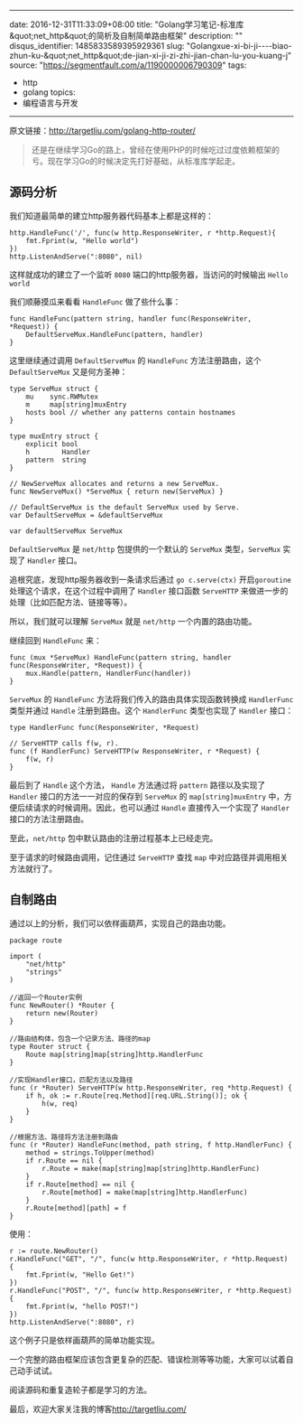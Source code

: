 
---
date: 2016-12-31T11:33:09+08:00
title: "Golang学习笔记-标准库&amp;quot;net_http&amp;quot;的简析及自制简单路由框架"
description: ""
disqus_identifier: 1485833589395929361
slug: "Golangxue-xi-bi-ji----biao-zhun-ku-&amp;quot;net_http&amp;quot;de-jian-xi-ji-zi-zhi-jian-chan-lu-you-kuang-j"
source: "https://segmentfault.com/a/1190000006790309"
tags: 
- http 
- golang 
topics:
- 编程语言与开发
---

原文链接：<http://targetliu.com/golang-http-router/>

> 还是在继续学习Go的路上，曾经在使用PHP的时候吃过过度依赖框架的亏。现在学习Go的时候决定先打好基础，从标准库学起走。

源码分析
--------

我们知道最简单的建立http服务器代码基本上都是这样的：

    http.HandleFunc('/', func(w http.ResponseWriter, r *http.Request){
        fmt.Fprint(w, "Hello world")
    })
    http.ListenAndServe(":8080", nil)

这样就成功的建立了一个监听 `8080` 端口的http服务器，当访问的时候输出
`Hello world`

我们顺藤摸瓜来看看 `HandleFunc` 做了些什么事：

    func HandleFunc(pattern string, handler func(ResponseWriter, *Request)) {
        DefaultServeMux.HandleFunc(pattern, handler)
    }

这里继续通过调用 `DefaultServeMux` 的 `HandleFunc` 方法注册路由，这个
`DefaultServeMux` 又是何方圣神：

    type ServeMux struct {
        mu    sync.RWMutex
        m     map[string]muxEntry
        hosts bool // whether any patterns contain hostnames
    }

    type muxEntry struct {
        explicit bool
        h        Handler
        pattern  string
    }

    // NewServeMux allocates and returns a new ServeMux.
    func NewServeMux() *ServeMux { return new(ServeMux) }

    // DefaultServeMux is the default ServeMux used by Serve.
    var DefaultServeMux = &defaultServeMux

    var defaultServeMux ServeMux

`DefaultServeMux` 是 `net/http` 包提供的一个默认的 `ServeMux`
类型，`ServeMux` 实现了 `Handler` 接口。

追根究底，发现http服务器收到一条请求后通过 `go c.serve(ctx)`
开启`goroutine` 处理这个请求，在这个过程中调用了 `Handler` 接口函数
`ServeHTTP` 来做进一步的处理（比如匹配方法、链接等等）。

所以，我们就可以理解 `ServeMux` 就是 `net/http` 一个内置的路由功能。

继续回到 `HandleFunc` 来：

    func (mux *ServeMux) HandleFunc(pattern string, handler func(ResponseWriter, *Request)) {
        mux.Handle(pattern, HandlerFunc(handler))
    }

`ServeMux` 的 `HandleFunc` 方法将我们传入的路由具体实现函数转换成
`HandlerFunc` 类型并通过 `Handle` 注册到路由。这个 `HandlerFunc`
类型也实现了 `Handler` 接口：

    type HandlerFunc func(ResponseWriter, *Request)

    // ServeHTTP calls f(w, r).
    func (f HandlerFunc) ServeHTTP(w ResponseWriter, r *Request) {
        f(w, r)
    }

最后到了 `Handle` 这个方法， `Handle` 方法通过将 `pattern`
路径以及实现了 `Handler` 接口的方法一一对应的保存到 `ServeMux` 的
`map[string]muxEntry` 中，方便后续请求的时候调用。因此，也可以通过
`Handle` 直接传入一个实现了 `Handler` 接口的方法注册路由。

至此，`net/http` 包中默认路由的注册过程基本上已经走完。

至于请求的时候路由调用，记住通过 `ServeHTTP` 查找 `map`
中对应路径并调用相关方法就行了。

自制路由
--------

通过以上的分析，我们可以依样画葫芦，实现自己的路由功能。

    package route

    import (
        "net/http"
        "strings"
    )

    //返回一个Router实例
    func NewRouter() *Router {
        return new(Router)
    }

    //路由结构体，包含一个记录方法、路径的map
    type Router struct {
        Route map[string]map[string]http.HandlerFunc
    }

    //实现Handler接口，匹配方法以及路径
    func (r *Router) ServeHTTP(w http.ResponseWriter, req *http.Request) {
        if h, ok := r.Route[req.Method][req.URL.String()]; ok {
            h(w, req)
        }
    }

    //根据方法、路径将方法注册到路由
    func (r *Router) HandleFunc(method, path string, f http.HandlerFunc) {
        method = strings.ToUpper(method)
        if r.Route == nil {
            r.Route = make(map[string]map[string]http.HandlerFunc)
        }
        if r.Route[method] == nil {
            r.Route[method] = make(map[string]http.HandlerFunc)
        }
        r.Route[method][path] = f
    }

使用：

    r := route.NewRouter()
    r.HandleFunc("GET", "/", func(w http.ResponseWriter, r *http.Request) {
        fmt.Fprint(w, "Hello Get!")
    })
    r.HandleFunc("POST", "/", func(w http.ResponseWriter, r *http.Request) {
        fmt.Fprint(w, "hello POST!")
    })
    http.ListenAndServe(":8080", r)

这个例子只是依样画葫芦的简单功能实现。

一个完整的路由框架应该包含更复杂的匹配、错误检测等等功能，大家可以试着自己动手试试。

阅读源码和重复造轮子都是学习的方法。

最后，欢迎大家关注我的博客<http://targetliu.com/>

